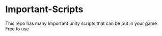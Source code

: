 # Important-Scripts
This repo has many Important unity scripts that can be put in your game
Free to use 
